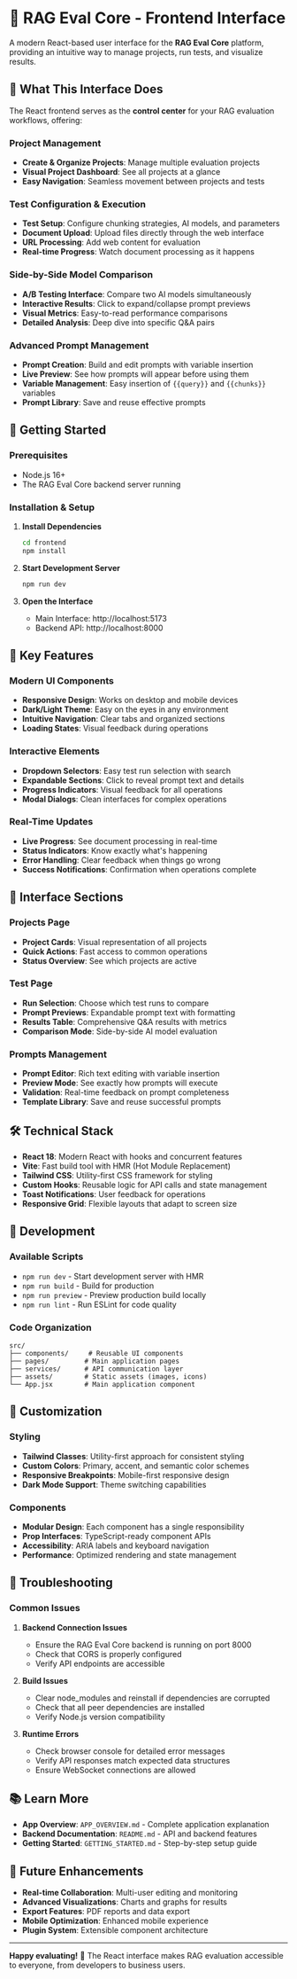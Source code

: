 # 🎨 RAG Eval Core - Frontend Interface

A modern React-based user interface for the **RAG Eval Core** platform, providing an intuitive way to manage projects, run tests, and visualize results.

## 🌟 What This Interface Does

The React frontend serves as the **control center** for your RAG evaluation workflows, offering:

### Project Management
- **Create & Organize Projects**: Manage multiple evaluation projects
- **Visual Project Dashboard**: See all projects at a glance
- **Easy Navigation**: Seamless movement between projects and tests

### Test Configuration & Execution
- **Test Setup**: Configure chunking strategies, AI models, and parameters
- **Document Upload**: Upload files directly through the web interface
- **URL Processing**: Add web content for evaluation
- **Real-time Progress**: Watch document processing as it happens

### Side-by-Side Model Comparison
- **A/B Testing Interface**: Compare two AI models simultaneously
- **Interactive Results**: Click to expand/collapse prompt previews
- **Visual Metrics**: Easy-to-read performance comparisons
- **Detailed Analysis**: Deep dive into specific Q&A pairs

### Advanced Prompt Management
- **Prompt Creation**: Build and edit prompts with variable insertion
- **Live Preview**: See how prompts will appear before using them
- **Variable Management**: Easy insertion of `{{query}}` and `{{chunks}}` variables
- **Prompt Library**: Save and reuse effective prompts

## 🚀 Getting Started

### Prerequisites
- Node.js 16+
- The RAG Eval Core backend server running

### Installation & Setup

1. **Install Dependencies**
   ```bash
   cd frontend
   npm install
   ```

2. **Start Development Server**
   ```bash
   npm run dev
   ```

3. **Open the Interface**
   - Main Interface: http://localhost:5173
   - Backend API: http://localhost:8000

## 🎯 Key Features

### Modern UI Components
- **Responsive Design**: Works on desktop and mobile devices
- **Dark/Light Theme**: Easy on the eyes in any environment
- **Intuitive Navigation**: Clear tabs and organized sections
- **Loading States**: Visual feedback during operations

### Interactive Elements
- **Dropdown Selectors**: Easy test run selection with search
- **Expandable Sections**: Click to reveal prompt text and details
- **Progress Indicators**: Visual feedback for all operations
- **Modal Dialogs**: Clean interfaces for complex operations

### Real-Time Updates
- **Live Progress**: See document processing in real-time
- **Status Indicators**: Know exactly what's happening
- **Error Handling**: Clear feedback when things go wrong
- **Success Notifications**: Confirmation when operations complete

## 📱 Interface Sections

### Projects Page
- **Project Cards**: Visual representation of all projects
- **Quick Actions**: Fast access to common operations
- **Status Overview**: See which projects are active

### Test Page
- **Run Selection**: Choose which test runs to compare
- **Prompt Previews**: Expandable prompt text with formatting
- **Results Table**: Comprehensive Q&A results with metrics
- **Comparison Mode**: Side-by-side AI model evaluation

### Prompts Management
- **Prompt Editor**: Rich text editing with variable insertion
- **Preview Mode**: See exactly how prompts will execute
- **Validation**: Real-time feedback on prompt completeness
- **Template Library**: Save and reuse successful prompts

## 🛠️ Technical Stack

- **React 18**: Modern React with hooks and concurrent features
- **Vite**: Fast build tool with HMR (Hot Module Replacement)
- **Tailwind CSS**: Utility-first CSS framework for styling
- **Custom Hooks**: Reusable logic for API calls and state management
- **Toast Notifications**: User feedback for operations
- **Responsive Grid**: Flexible layouts that adapt to screen size

## 🔧 Development

### Available Scripts
- `npm run dev` - Start development server with HMR
- `npm run build` - Build for production
- `npm run preview` - Preview production build locally
- `npm run lint` - Run ESLint for code quality

### Code Organization
```
src/
├── components/     # Reusable UI components
├── pages/         # Main application pages
├── services/      # API communication layer
├── assets/        # Static assets (images, icons)
└── App.jsx        # Main application component
```

## 🎨 Customization

### Styling
- **Tailwind Classes**: Utility-first approach for consistent styling
- **Custom Colors**: Primary, accent, and semantic color schemes
- **Responsive Breakpoints**: Mobile-first responsive design
- **Dark Mode Support**: Theme switching capabilities

### Components
- **Modular Design**: Each component has a single responsibility
- **Prop Interfaces**: TypeScript-ready component APIs
- **Accessibility**: ARIA labels and keyboard navigation
- **Performance**: Optimized rendering and state management

## 🚨 Troubleshooting

### Common Issues

1. **Backend Connection Issues**
   - Ensure the RAG Eval Core backend is running on port 8000
   - Check that CORS is properly configured
   - Verify API endpoints are accessible

2. **Build Issues**
   - Clear node_modules and reinstall if dependencies are corrupted
   - Check that all peer dependencies are installed
   - Verify Node.js version compatibility

3. **Runtime Errors**
   - Check browser console for detailed error messages
   - Verify API responses match expected data structures
   - Ensure WebSocket connections are allowed

## 📚 Learn More

- **App Overview**: `APP_OVERVIEW.md` - Complete application explanation
- **Backend Documentation**: `README.md` - API and backend features
- **Getting Started**: `GETTING_STARTED.md` - Step-by-step setup guide

## 🔮 Future Enhancements

- **Real-time Collaboration**: Multi-user editing and monitoring
- **Advanced Visualizations**: Charts and graphs for results
- **Export Features**: PDF reports and data export
- **Mobile Optimization**: Enhanced mobile experience
- **Plugin System**: Extensible component architecture

---

**Happy evaluating!** 🎉 The React interface makes RAG evaluation accessible to everyone, from developers to business users.
